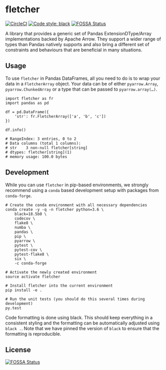 # fletcher

[![CircleCI](https://circleci.com/gh/xhochy/fletcher/tree/master.svg?style=svg)](https://circleci.com/gh/xhochy/fletcher/tree/master)
[![Code style: black](https://img.shields.io/badge/code%20style-black-000000.svg)](https://github.com/ambv/black)
[![FOSSA Status](https://app.fossa.io/api/projects/git%2Bgithub.com%2Fxhochy%2Ffletcher.svg?type=shield)](https://app.fossa.io/projects/git%2Bgithub.com%2Fxhochy%2Ffletcher?ref=badge_shield)

A library that provides a generic set of Pandas ExtensionDType/Array
implementations backed by Apache Arrow. They support a wider range of types
than Pandas natively supports and also bring a different set of constraints and
behaviours that are beneficial in many situations.

## Usage

To use `fletcher` in Pandas DataFrames, all you need to do is to wrap your data
in a `FletcherArray` object. Your data can be of either `pyarrow.Array`,
`pyarrow.ChunkedArray` or a type that can be passed to `pyarrow.array(…)`.


```
import fletcher as fr
import pandas as pd

df = pd.DataFrame({
    'str': fr.FletcherArray(['a', 'b', 'c'])
})

df.info()

# RangeIndex: 3 entries, 0 to 2
# Data columns (total 1 columns):
# str    3 non-null fletcher[string]
# dtypes: fletcher[string](1)
# memory usage: 100.0 bytes
```

## Development

While you can use `fletcher` in pip-based environments, we strongly recommend
using a `conda` based development setup with packages from `conda-forge`.

```
# Create the conda environment with all necessary dependencies
conda create -y -q -n fletcher python=3.6 \
    black=18.5b0 \
    codecov \
    flake8 \
    numba \
    pandas \
    pip \
    pyarrow \
    pytest \
    pytest-cov \
    pytest-flake8 \
    six \
    -c conda-forge

# Activate the newly created environment
source activate fletcher

# Install fletcher into the current environment
pip install -e .

# Run the unit tests (you should do this several times during development)
py.test
```

Code formatting is done using black. This should keep everything in a
consistent styling and the formatting can be automatically adjusted using
`black .`. Note that we have pinned the version of `black` to ensure that
the formatting is reproducible.


## License
[![FOSSA Status](https://app.fossa.io/api/projects/git%2Bgithub.com%2Fxhochy%2Ffletcher.svg?type=large)](https://app.fossa.io/projects/git%2Bgithub.com%2Fxhochy%2Ffletcher?ref=badge_large)